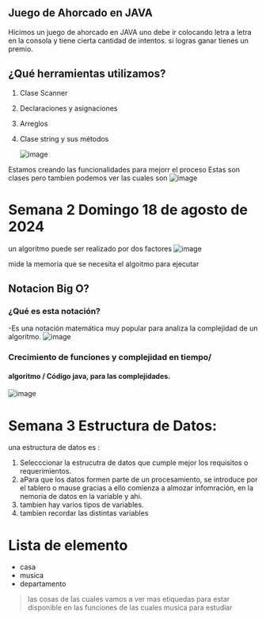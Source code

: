 ## Juego de Ahorcado en JAVA

Hicimos un juego de ahorcado en JAVA uno debe ir colocando letra a letra en la consola y tiene cierta cantidad de intentos. si logras ganar tienes un premio.
## ¿Qué herramientas utilizamos?

 1. Clase Scanner
 2. Declaraciones y asignaciones
 3. Arreglos
 4. Clase string y sus métodos

    ![image](https://github.com/user-attachments/assets/642e5450-ddc0-48f8-9829-cd20b1ef2aa5)

Estamos creando las funcionalidades para mejorr el proceso
Estas son clases pero tambien podemos ver las cuales son
![image](https://github.com/user-attachments/assets/4568ac6a-ffd5-4ce1-af2f-e5472bb80ad1)

# Semana 2 Domingo 18 de agosto de 2024
un algoritmo puede ser realizado por dos factores ![image](https://github.com/user-attachments/assets/ed7d92e3-2d0b-4769-96ca-299a77fc5fb2)

mide la memoria que se necesita el algoitmo para ejecutar 

## Notacion Big O?
### ¿Qué es esta notación?
-Es una notación matemática muy popular para analiza la complejidad de un algoritmo.
![image](https://github.com/user-attachments/assets/0c810fec-df95-4481-a9c0-b3eb65ac7936)

### Crecimiento de funciones y complejidad en tiempo/ 
#### algoritmo / Código java, para las complejidades.
![image](https://github.com/user-attachments/assets/80a7f6a7-8e5f-4ce5-a4c7-0fa3361480ed)

# Semana 3 Estructura de Datos:
una estructura de datos es :
1. Selecccionar la estrucutra de datos que cumple mejor los requisitos o requerimientos.
2. aPara que los datos formen parte de un procesamiento, se introduce por el tablero o mause gracias a ello comienza a almozar infomración, en la nemoria de datos en la variable y ahi.
3. tambien hay varios tipos de variables.
4. tambien recordar las distintas variables

# Lista de elemento
- casa
- musica
- departamento

> las cosas
> de las cuales vamos a ver mas etiquedas
> para estar disponible en las funciones de las cuales
> musica para estudiar
